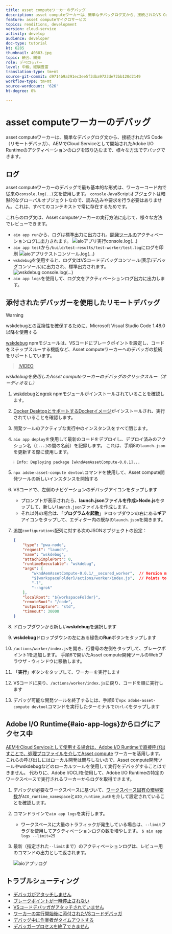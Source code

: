 ```yaml
---
title: asset computeワーカーのデバッグ
description: asset computeワーカーは、簡単なデバッグログ文から、接続されたVS Code（リモートデバッガ）、AEMでCloud Serviceとして開始されたAdobe I/O Runtimeのアクティベーションのログを取り込むまで、様々な方法でデバッグできます。
feature: asset computeマイクロサービス
topics: renditions, development
version: cloud-service
activity: develop
audience: developer
doc-type: tutorial
kt: 6285
thumbnail: 40383.jpg
topic: 統合、開発
role: デベロッパー
level: 中級、経験豊富
translation-type: tm+mt
source-git-commit: d9714b9a291ec3ee5f3dba9723de72bb120d2149
workflow-type: tm+mt
source-wordcount: '626'
ht-degree: 0%

---
```



# asset computeワーカーのデバッグ

asset computeワーカーは、簡単なデバッグログ文から、接続されたVS Code（リモートデバッガ）、AEMでCloud Serviceとして開始されたAdobe I/O Runtimeのアクティベーションのログを取り込むまで、様々な方法でデバッグできます。

## ログ

asset computeワーカーのデバッグで最も基本的な形式は、ワーカーコード内で従来の`console.log(..)`文を使用します。 `console` JavaScriptオブジェクトは暗黙的なグローバルオブジェクトなので、読み込みや要求を行う必要はありません。これは、すべてのコンテキストで常に存在するためです。

これらのログ文は、Asset computeワーカーの実行方法に応じて、様々な方法でレビューできます。

+ `aio app run`から、ログは標準出力に出力され、[開発ツールの](../develop/development-tool.md)アクティベーションログに出力されます。
   ![aioアプリ実行console.log(...)](./assets/debug/console-log__aio-app-run.png)
+ `aio app test`から`/build/test-results/test-worker/test.log`にログを印刷
   ![aioアプリテストコンソール.log(...)](./assets/debug/console-log__aio-app-test.png)
+ `wskdebug`を使用すると、ログ文はVSコードデバッグコンソール(表示/デバッグコンソール)に出力され、標準出力されます。
   ![wskdebug console.log(...)](./assets/debug/console-log__wskdebug.png)
+ `aio app logs`を使用して、ログ文をアクティベーションログ出力に出力します。

## 添付されたデバッガーを使用したリモートデバッグ

>[!WARNING]
>
>wskdebugとの互換性を確保するために、Microsoft Visual Studio Code 1.48.0以降を使用する

[wskdebug](https://www.npmjs.com/package/@openwhisk/wskdebug) npmモジュールは、VSコードにブレークポイントを設定し、コードをステップスルーする機能など、Asset computeワーカーへのデバッガの接続をサポートしています。

>[!VIDEO](https://video.tv.adobe.com/v/40383/?quality=12&learn=on)

_wskdebugを使用したAsset computeワーカーのデバッグのクリックスルー（オーディオなし）_

1. [wskdebug](../set-up/development-environment.md#wskdebug)と[ngrok](../set-up/development-environment.md#ngork) npmモジュールがインストールされていることを確認します。
1. [Docker DesktopとサポートするDockerイメージ](../set-up/development-environment.md#docker)がインストールされ、実行されていることを確認します。
1. 開発ツールのアクティブな実行中のインスタンスをすべて閉じます。
1. `aio app deploy`を使用して最新のコードをデプロイし、デプロイ済みのアクション名（`[...]`の間の名前）を記録します。 これは、手順8の`launch.json`を更新する際に使用します。

   ```
   ℹ Info: Deploying package [wkndAemAssetCompute-0.0.1]...
   ```
1. `npx adobe-asset-compute devtool`コマンドを使用して、Asset compute開発ツールの新しいインスタンスを開始する
1. VSコードで、左側のナビゲーションのデバッグアイコンをタップします
   + プロンプトが表示されたら、__launch.jsonファイルを作成>Node.js__&#x200B;をタップして、新しい`launch.json`ファイルを作成します。
   + それ以外の場合は、「__プログラムを起動__」ドロップダウンの右にある&#x200B;__ギア__&#x200B;アイコンをタップして、エディター内の既存の`launch.json`を開きます。
1. 追加`configurations`配列に対する次のJSONオブジェクトの設定：

   ```json
   {
       "type": "pwa-node",
       "request": "launch",
       "name": "wskdebug",
       "attachSimplePort": 0,
       "runtimeExecutable": "wskdebug",
       "args": [
           "wkndAemAssetCompute-0.0.1/__secured_worker",  // Version must match your Asset Compute worker's version
           "${workspaceFolder}/actions/worker/index.js",  // Points to your worker
           "-l",
           "--ngrok"
       ],
       "localRoot": "${workspaceFolder}",
       "remoteRoot": "/code",
       "outputCapture": "std",
       "timeout": 30000
   }
   ```

1. ドロップダウンから新しい&#x200B;__wskdebug__&#x200B;を選択します
1. __wskdebug__&#x200B;ドロップダウンの左にある緑色の&#x200B;__Run__&#x200B;ボタンをタップします
1. `/actions/worker/index.js`を開き、行番号の左側をタップして、ブレークポイント1を追加します。 手順6で開いたAsset compute開発ツールのWebブラウザ・ウィンドウに移動します。
1. 「__実行__」ボタンをタップして、ワーカーを実行します
1. VSコードに戻り、`/actions/worker/index.js`に戻り、コードを順に実行します
1. デバッグ可能な開発ツールを終了するには、手順6で`npx adobe-asset-compute devtool`コマンドを実行したターミナルで`Ctrl-C`をタップします

## Adobe I/O Runtime{#aio-app-logs}からログにアクセス中

[AEMをCloud Serviceとして使用する場合は、Adobe I/O Runtimeで直接呼び出すことで、処理プロファイルを介してAsset compute](../deploy/processing-profiles.md) ワーカーを活用します。これらの呼び出しにはローカル開発は関与しないので、Asset compute開発ツールやwskdebugなどのローカルツールを使用して実行をデバッグすることはできません。 代わりに、Adobe I/OCLIを使用して、Adobe I/O Runtimeの特定のワークスペースで実行されるワーカーからログを取得できます。

1. デバッグが必要なワークスペースに基づいて、[ワークスペース固有の環境変数](../deploy/runtime.md)が`AIO_runtime_namespace`と`AIO_runtime_auth`を介して設定されていることを確認します。
1. コマンドラインで`aio app logs`を実行します。
   + ワークスペースに大量のトラフィックが発生している場合は、`--limit`フラグを使用してアクティベーションログの数を増やします。
      `$ aio app logs --limit=25`
1. 最新（指定された`--limit`まで）のアクティベーションログは、レビュー用のコマンドの出力として返されます。

   ![aioアプリログ](./assets/debug/aio-app-logs.png)

## トラブルシューティング

+ [デバッガがアタッチしません](../troubleshooting.md#debugger-does-not-attach)
+ [ブレークポイントが一時停止されない](../troubleshooting.md#breakpoints-no-pausing)
+ [VSコードデバッガがアタッチされていません](../troubleshooting.md#vs-code-debugger-not-attached)
+ [ワーカーの実行開始後に添付されたVSコードデバッガ](../troubleshooting.md#vs-code-debugger-attached-after-worker-execution-began)
+ [デバッグ中に作業者がタイムアウトする](../troubleshooting.md#worker-times-out-while-debugging)
+ [デバッガープロセスを終了できません](../troubleshooting.md#cannot-terminate-debugger-process)
